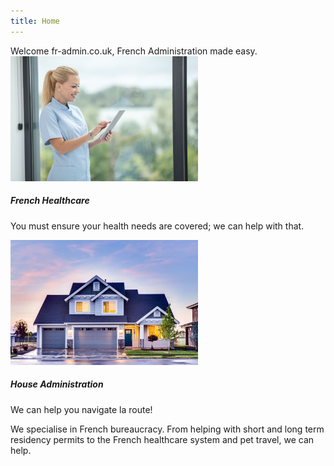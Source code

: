 ```yaml
---
title: Home
---
```

<section>
Welcome fr-admin.co.uk, French Administration made easy. 
  
</section>
<div class="row">
<div class="col-12 col-sm-6">
<div class="card mx-auto mb-3">
<img class="card-img-top" style="object-fit:cover" src="res/nurse.jpg" alt="Picture of a nurse." height="200px">
<div class="card-body">
<h5 class="card-title">French Healthcare</h5>
<p class="card-text">You must ensure your health needs are covered; we can help with that.</p>
</div>
</div>
</div>
<div class="col-12 col-sm-6">
<div class="card mx-auto mb-3">
<img class="card-img-top" style="object-fit:cover" src="res/house.jpg" alt="Picture of a house." height="200px">
<div class="card-body">
<h5 class="card-title">House Administration</h5>
<p class="card-text">We can help you navigate la route!</p>
</div>
</div>
</div>
</div>
<section>
We specialise in French bureaucracy. 
From helping with short and long term residency permits to the French healthcare system and pet travel, we can
help. 
</section>

